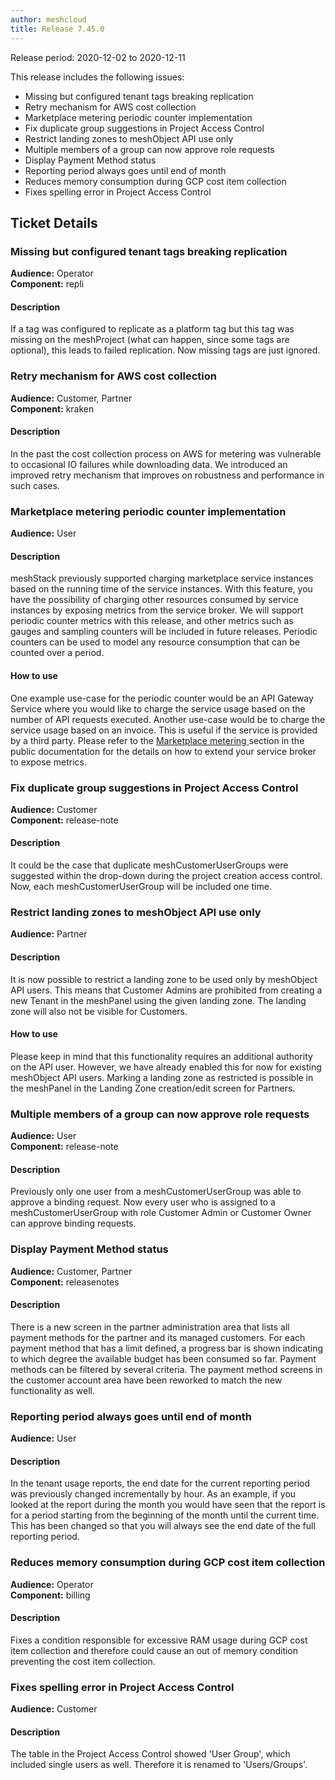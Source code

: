 ```yaml
---
author: meshcloud
title: Release 7.45.0
---
```


Release period: 2020-12-02 to 2020-12-11

This release includes the following issues:
* Missing but configured tenant tags breaking replication
* Retry mechanism for AWS cost collection
* Marketplace metering periodic counter implementation
* Fix duplicate group suggestions in Project Access Control
* Restrict landing zones to meshObject API use only
* Multiple members of a group can now approve role requests
* Display Payment Method status
* Reporting period always goes until end of month
* Reduces memory consumption during GCP cost item collection
* Fixes spelling error in Project Access Control
<!--truncate-->

## Ticket Details
### Missing but configured tenant tags breaking replication
**Audience:** Operator<br>**Component:** repli


#### Description
If a tag was configured to replicate as a platform tag but this tag
was missing on the meshProject (what can happen, since some tags are optional), 
this leads to failed replication. Now missing tags are just ignored.

### Retry mechanism for AWS cost collection
**Audience:** Customer, Partner<br>**Component:** kraken


#### Description
In the past the cost collection process on AWS for metering was vulnerable to occasional
IO failures while downloading data. We introduced an improved retry mechanism that improves on
robustness and performance in such cases.

### Marketplace metering periodic counter implementation
**Audience:** User<br>

#### Description
meshStack previously supported charging marketplace service instances based on the running time of the service instances.
With this feature, you have the possibility of charging other resources consumed by service instances by exposing metrics
from the service broker. We will support periodic counter metrics with this release, and other metrics such as gauges and
sampling counters will be included in future releases.
Periodic counters can be used to model any resource consumption that can be counted over a period.

#### How to use
One example use-case for the periodic counter would be an API Gateway Service where you would like to charge the service
usage based on the number of API requests executed.
Another use-case would be to charge the service usage based on an invoice. This is useful if the service is provided by a third party.
Please refer to the <a href="https://docs.meshcloud.io/docs/meshstack.meshmarketplace.metering.html">Marketplace metering </a>
section in the public documentation for the details on how to extend your service broker to expose metrics.

### Fix duplicate group suggestions in Project Access Control
**Audience:** Customer<br>**Component:** release-note


#### Description
It could be the case that duplicate meshCustomerUserGroups were suggested within the drop-down during the project creation access control. Now, each meshCustomerUserGroup will be included one time.

### Restrict landing zones to meshObject API use only
**Audience:** Partner<br>

#### Description
It is now possible to restrict a landing zone to be used only by meshObject API users. This means that Customer Admins are
prohibited from creating a new Tenant in the meshPanel using the given landing zone. The landing zone will also not be
visible for Customers.

#### How to use
Please keep in mind that this functionality requires an additional authority on the API user.
However, we have already enabled this for now for existing meshObject API users.
Marking a landing zone as restricted is possible in the meshPanel in the Landing Zone creation/edit screen for Partners.

### Multiple members of a group can now approve role requests
**Audience:** User<br>**Component:** release-note


#### Description
Previously only one user from a meshCustomerUserGroup was able to approve a binding request. Now every user who is assigned to a meshCustomerUserGroup with role Customer Admin or Customer Owner can approve binding requests.

### Display Payment Method status
**Audience:** Customer, Partner<br>**Component:** releasenotes


#### Description
There is a new screen in the partner administration area that lists all
payment methods for the partner and its managed customers. For each payment method
that has a limit defined, a progress bar is shown indicating to which degree the
available budget has been consumed so far. Payment methods can be filtered by several
criteria. The payment method screens in the customer account area have been reworked
to match the new functionality as well.

### Reporting period always goes until end of month
**Audience:** User<br>

#### Description
In the tenant usage reports, the end date for the current reporting period was previously changed incrementally by hour.
As an example, if you looked at the report during the month you would have seen that the report is for a period starting from
the beginning of the month until the current time. This has been changed so that you will always see the end date
of the full reporting period.

### Reduces memory consumption during GCP cost item collection
**Audience:** Operator<br>**Component:** billing


#### Description
Fixes a condition responsible for excessive RAM usage
during GCP cost item collection and therefore could cause an out of memory
condition preventing the cost item collection.

### Fixes spelling error in Project Access Control
**Audience:** Customer<br>

#### Description
The table in the Project Access Control showed 'User Group', which included single users as well. Therefore it is renamed to 'Users/Groups'.

